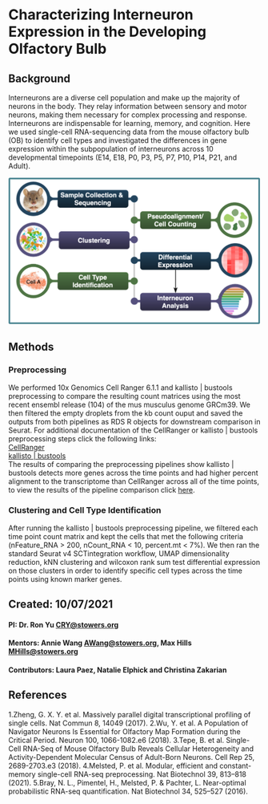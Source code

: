 # Characterizing Interneuron Expression in the Developing Olfactory Bulb

## Background  

Interneurons are a diverse cell population and make up the majority of neurons in the body. They relay information between sensory and motor neurons, making them necessary for complex processing and response. Interneurons are indispensable for learning, memory, and cognition. Here we used single-cell RNA-sequencing data from the mouse olfactory bulb (OB) to identify cell types and investigated the  differences in gene expression  within the subpopulation  of interneurons across 10 developmental timepoints (E14, E18, P0, P3, P5, P7, P10, P14, P21, and Adult).

![Workflow Diagram](./assets/images/workflow.png)
   
## Methods   

### Preprocessing  

We performed 10x Genomics Cell Ranger 6.1.1 and kallisto \| bustools preprocessing to compare the resulting count matrices using the most recent ensembl release (104) of the mus musculus genome GRCm39. We then filtered the empty droplets from the kb count ouput and saved the outputs from both pipelines as RDS R objects for downstream comparison in Seurat. For additional documentation of the CellRanger or kallisto \| bustools preprocessing steps click the following links:   
<a href="https://natalie-23-gill.github.io/scRNA_Murine_Olfactory_Bulb/Preprocessing/cellranger/cellranger.html">CellRanger</a>   
<a href="https://natalie-23-gill.github.io/scRNA_Murine_Olfactory_Bulb/Preprocessing/kallisto_bustools/kallisto_bustools.html">kallisto \| bustools</a>   
The results of comparing the preprocessing pipelines show kallisto \| bustools detects more genes across the time points and had higher percent alignment to the transcriptome than CellRanger across all of the time points, to view the results of the pipeline comparison click <a href="https://natalie-23-gill.github.io/scRNA_Murine_Olfactory_Bulb/Preprocessing/pipeline_comparison/pipeline_comparison.html">here</a>.
  
### Clustering and Cell Type Identification   

After running the kallisto \| bustools preprocessing pipeline, we filtered each time point count matrix and kept the cells that met the following criteria (nFeature_RNA > 200, nCount_RNA < 10, percent.mt < 7%). We then ran the standard Seurat v4 SCTintegration workflow, UMAP dimensionality reduction, kNN clustering and wilcoxon rank sum test differential expression on those clusters in order to identify specific cell types across the time points using known marker genes.    


## Created: 10/07/2021

#### PI: Dr. Ron Yu CRY@stowers.org    

#### Mentors: Annie Wang AWang@stowers.org, Max Hills MHills@stowers.org    

#### Contributors: Laura Paez, Natalie Elphick and Christina Zakarian   

## References   

1.Zheng, G. X. Y. et al. Massively parallel digital transcriptional profiling of single cells. Nat Commun 8, 14049 (2017).
2.Wu, Y. et al. A Population of Navigator Neurons Is Essential for Olfactory Map Formation during the Critical Period. Neuron 100, 1066-1082.e6 (2018).
3.Tepe, B. et al. Single-Cell RNA-Seq of Mouse Olfactory Bulb Reveals Cellular Heterogeneity and Activity-Dependent Molecular Census of Adult-Born Neurons. Cell Rep 25, 2689-2703.e3 (2018).
4.Melsted, P. et al. Modular, efficient and constant-memory single-cell RNA-seq preprocessing. Nat Biotechnol 39, 813–818 (2021).
5.Bray, N. L., Pimentel, H., Melsted, P. & Pachter, L. Near-optimal probabilistic RNA-seq quantification. Nat Biotechnol 34, 525–527 (2016).




